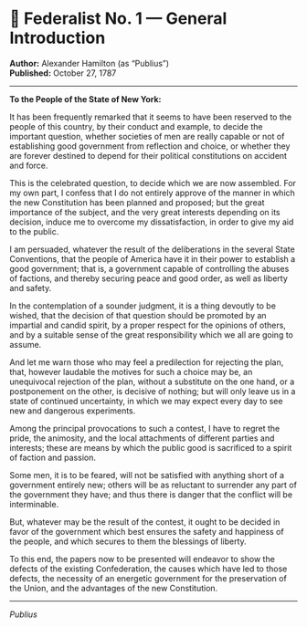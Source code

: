 # 📜 Federalist No. 1 — General Introduction

**Author:** Alexander Hamilton (as “Publius”)  
**Published:** October 27, 1787

---

**To the People of the State of New York:**

It has been frequently remarked that it seems to have been reserved to the people of this country, by their conduct and example, to decide the important question, whether societies of men are really capable or not of establishing good government from reflection and choice, or whether they are forever destined to depend for their political constitutions on accident and force.

This is the celebrated question, to decide which we are now assembled. For my own part, I confess that I do not entirely approve of the manner in which the new Constitution has been planned and proposed; but the great importance of the subject, and the very great interests depending on its decision, induce me to overcome my dissatisfaction, in order to give my aid to the public.

I am persuaded, whatever the result of the deliberations in the several State Conventions, that the people of America have it in their power to establish a good government; that is, a government capable of controlling the abuses of factions, and thereby securing peace and good order, as well as liberty and safety.

In the contemplation of a sounder judgment, it is a thing devoutly to be wished, that the decision of that question should be promoted by an impartial and candid spirit, by a proper respect for the opinions of others, and by a suitable sense of the great responsibility which we all are going to assume.

And let me warn those who may feel a predilection for rejecting the plan, that, however laudable the motives for such a choice may be, an unequivocal rejection of the plan, without a substitute on the one hand, or a postponement on the other, is decisive of nothing; but will only leave us in a state of continued uncertainty, in which we may expect every day to see new and dangerous experiments.

Among the principal provocations to such a contest, I have to regret the pride, the animosity, and the local attachments of different parties and interests; these are means by which the public good is sacrificed to a spirit of faction and passion.

Some men, it is to be feared, will not be satisfied with anything short of a government entirely new; others will be as reluctant to surrender any part of the government they have; and thus there is danger that the conflict will be interminable.

But, whatever may be the result of the contest, it ought to be decided in favor of the government which best ensures the safety and happiness of the people, and which secures to them the blessings of liberty.

To this end, the papers now to be presented will endeavor to show the defects of the existing Confederation, the causes which have led to those defects, the necessity of an energetic government for the preservation of the Union, and the advantages of the new Constitution.

---

*Publius*

